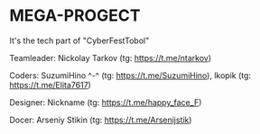 # MEGA-PROGECT
It's the tech part of "CyberFestTobol"

Teamleader: Nickolay Tarkov (tg: <https://t.me/ntarkov>)

Coders: SuzumiHino ^-^ (tg: <https://t.me/SuzumiHino>), lkopik (tg: <https://t.me/Elita7617>)

Designer: Nickname (tg: <https://t.me/happy_face_F>)

Docer: Arseniy Stikin (tg: <https://t.me/Arsenijstik>)
